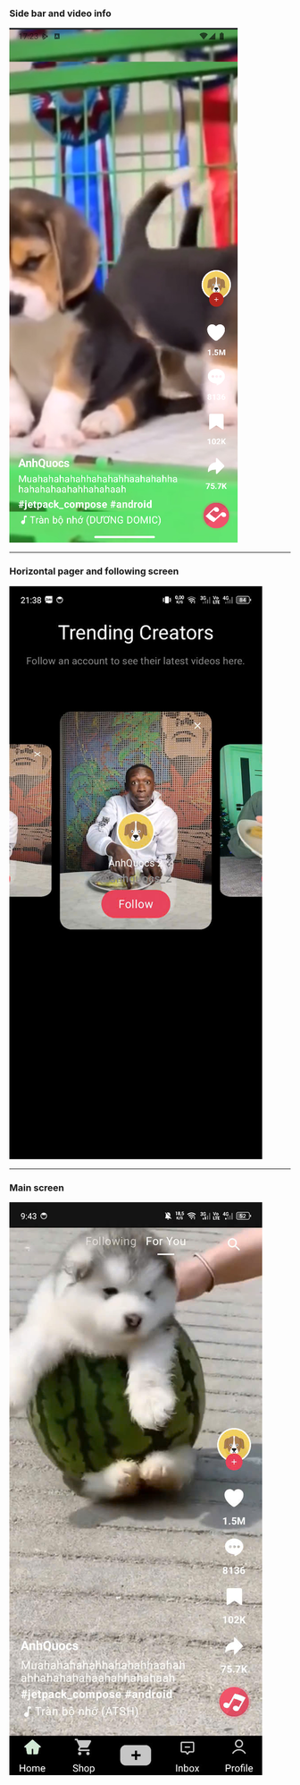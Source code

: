 
### Side bar and video info  
![](image/day_2.png)

---

### Horizontal pager and following screen
![](image/following.jpg)

---

### Main screen
![](image/main-screen.jpg)
